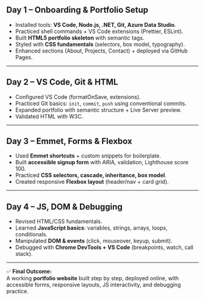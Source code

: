 ## Day 1 – Onboarding & Portfolio Setup

- Installed tools: **VS Code, Node.js, .NET, Git, Azure Data Studio**.
- Practiced shell commands + VS Code extensions (Prettier, ESLint).
- Built **HTML5 portfolio skeleton** with semantic tags.
- Styled with **CSS fundamentals** (selectors, box model, typography).
- Enhanced sections (About, Projects, Contact) + deployed via GitHub Pages.

---

## Day 2 – VS Code, Git & HTML

- Configured VS Code (formatOnSave, extensions).
- Practiced Git basics: `init`, `commit`, `push` using conventional commits.
- Expanded portfolio with semantic structure + Live Server preview.
- Validated HTML with W3C.

---

## Day 3 – Emmet, Forms & Flexbox

- Used **Emmet shortcuts** + custom snippets for boilerplate.
- Built **accessible signup form** with ARIA, validation, Lighthouse score 100.
- Practiced **CSS selectors, cascade, inheritance, box model**.
- Created responsive **Flexbox layout** (header/nav + card grid).

---

## Day 4 – JS, DOM & Debugging

- Revised HTML/CSS fundamentals.
- Learned **JavaScript basics**: variables, strings, arrays, loops, conditionals.
- Manipulated **DOM & events** (click, mouseover, keyup, submit).
- Debugged with **Chrome DevTools + VS Code** (breakpoints, watch, call stack).

---

✅ **Final Outcome:**  
A working **portfolio website** built step by step, deployed online, with accessible forms, responsive layouts, JS interactivity, and debugging practice.
